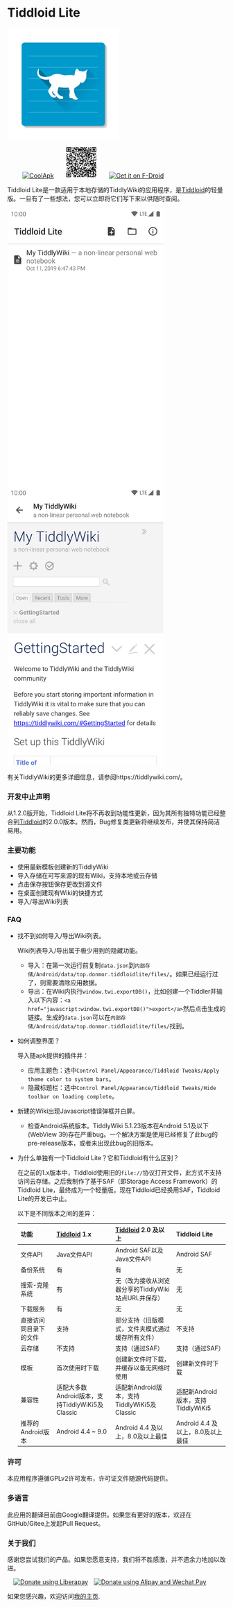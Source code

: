 # Tiddloid Lite

![avatar](img/Tiddloid.png)

&ensp;&ensp;&ensp;&ensp;&ensp;[<img src="https://static.coolapk.com/static/web/v8/images/header-logo.png" width="72" height="72" alt="CoolApk" />](https://www.coolapk.com/apk/top.donmor.tiddloidlite)&ensp;&ensp;&ensp;&ensp;<img src="img/qr.png" width="72" height="72" alt="QrCode"/>&ensp;&ensp;&ensp;&ensp;[<img src="https://fdroid.gitlab.io/artwork/badge/get-it-on-zh-cn.svg" alt="Get it on F-Droid" height="80">](https://f-droid.org/packages/top.donmor.tiddloidlite)


Tiddloid Lite是一款适用于本地存储的TiddlyWiki的应用程序，是[Tiddloid](https://gitee.com/donmor/Tiddloid)的轻量版。一旦有了一些想法，您可以立即将它们写下来以供随时查阅。

<img src="img/img01.png" width="360" height="640" alt="01"/>&emsp;&emsp;<img src="img/img02.png" width="360" height="640" alt="02"/>

有关TiddlyWiki的更多详细信息，请参阅https://tiddlywiki.com/。

### 开发中止声明

从1.2.0版开始，Tiddloid Lite将不再收到功能性更新，因为其所有独特功能已经整合到[Tiddloid](https://gitee.com/donmor/Tiddloid)的2.0.0版本。然而，Bug修复类更新将继续发布，并使其保持简洁易用。

### 主要功能

* 使用最新模板创建新的TiddlyWiki
* 导入存储在可写来源的现有Wiki，支持本地或云存储
* 点击保存按钮保存更改到源文件
* 在桌面创建现有Wiki的快捷方式
* 导入/导出Wiki列表

### FAQ

* 找不到如何导入/导出Wiki列表。

    Wiki列表导入/导出属于极少用到的隐藏功能。

    * 导入：在第一次运行前复制`data.json`到`内部存储/Android/data/top.donmor.tiddloidlite/files/`。如果已经运行过了，则需要清除应用数据。
    * 导出：在Wiki内执行`window.twi.exportDB()`，比如创建一个Tiddler并输入以下内容：`<a href="javascript:window.twi.exportDB()">export</a>`然后点击生成的链接。生成的`data.json`可以在`内部存储/Android/data/top.donmor.tiddloidlite/files/`找到。

* 如何调整界面？

    导入随apk提供的插件并： 

    * 应用主题色：选中`Control Panel/Appearance/Tiddloid Tweaks/Apply theme color to system bars`。
    * 隐藏标题栏：选中`Control Panel/Appearance/Tiddloid Tweaks/Hide toolbar on loading complete`。

* 新建的Wiki出现Javascript错误弹框并白屏。

    * 检查Android系统版本。TiddlyWiki 5.1.23版本在Android 5.1及以下(WebView 39)存在严重bug。一个解决方案是使用已经修复了此bug的pre-release版本，或者未出现此bug的旧版本。

* 为什么单独有一个Tiddloid Lite？它和Tiddloid有什么区别？

    在之前的1.x版本中，Tiddloid使用旧的`file://`协议打开文件，此方式不支持访问云存储。之后我制作了基于SAF（即Storage Access Framework）的Tiddloid Lite，最终成为一个轻量版。现在Tiddloid已经换用SAF，Tiddloid Lite的开发已中止。

    以下是不同版本之间的差异：

    | 功能                               | [Tiddloid](https://gitee.com/donmor/Tiddloid) 1.x | [Tiddloid](https://gitee.com/donmor/Tiddloid) 2.0 及以上 | Tiddloid Lite |
    | ----------------------------------------- | ------------- | ------------------------------------------------------------ | -------------------------------- |
    | 文件API                                | Java文件API | Android SAF以及 Java文件API  | Android SAF |
    | 备份系统                        | 有          | 有                                                         | 无                              |
    | 搜索-克隆系统        | 有         | 无（改为接收从浏览器分享的TiddlyWiki站点URL并保存） | 无                              |
    | 下载服务                           | 有          | 无                                                          | 无                              |
    | 直接访问同目录下的文件 | 支持         | 部分支持（旧版模式，文件夹模式通过缓存所有文件） | 不支持                            |
    | 云存储                          | 不支持         | 支持（通过SAF）                                          | 支持（通过SAF）           |
    | 模板 | 首次使用时下载 | 创建新文件时下载，并缓存以备无网络时使用            |创建新文件时下载|
    | 兼容性 | 适配大多数Android版本，支持TiddlyWiKi5及Classic | 适配新Android版本，支持TiddlyWiKi5及Classic |适配新Android版本，支持TiddlyWiKi5|
    | 推荐的Android版本 | Android 4.4 ~ 9.0 | Android 4.4 及以上，8.0及以上最佳 |Android 4.4 及以上，8.0及以上最佳|


### 许可

本应用程序遵循GPLv2许可发布，许可证文件随源代码提供。

### 多语言

此应用的翻译目前由Google翻译提供。如果您有更好的版本，欢迎在GitHub/Gitee上发起Pull Request。

### 关于我们

感谢您尝试我们的产品。如果您愿意支持，我们将不胜感激，并不遗余力地加以改进。

&ensp;&ensp;<a href="https://liberapay.com/donmor3000/donate"><img alt="Donate using Liberapay" src="https://liberapay.com/assets/widgets/donate.svg" height="30" /></a>&ensp;&ensp;<a href="https://donmor.top/#DonationQrCode"><img alt="Donate using Alipay and Wechat Pay" src="https://donmor.top/img/aliwechat.svg" height="30" /></a>

如果您感兴趣，欢迎访问[我的主页](https://donmor.top/).
